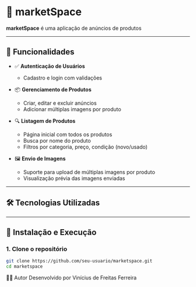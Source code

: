 # 🛒 marketSpace

**marketSpace** é uma aplicação de anúncios de produtos

----

## 🔧 Funcionalidades

- ✅ **Autenticação de Usuários**
  - Cadastro e login com validações

- 📦 **Gerenciamento de Produtos**
  - Criar, editar e excluir anúncios
  - Adicionar múltiplas imagens por produto

- 🔍 **Listagem de Produtos**
  - Página inicial com todos os produtos
  - Busca por nome do produto
  - Filtros por categoria, preço, condição (novo/usado)

- 🖼️ **Envio de Imagens**
  - Suporte para upload de múltiplas imagens por produto
  - Visualização prévia das imagens enviadas
 
----

## 🛠️ Tecnologias Utilizadas

----

## 🚀 Instalação e Execução

### 1. Clone o repositório

```bash
git clone https://github.com/seu-usuario/marketspace.git
cd marketspace
```

👨‍💻 Autor
Desenvolvido por Vinícius de Freitas Ferreira
